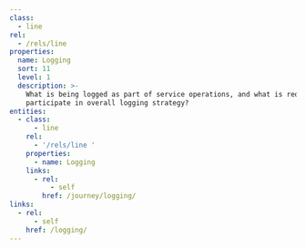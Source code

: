 ```yaml
---
class:
  - line
rel:
  - /rels/line
properties:
  name: Logging
  sort: 11
  level: 1
  description: >-
    What is being logged as part of service operations, and what is required to
    participate in overall logging strategy?
entities:
  - class:
      - line
    rel:
      - '/rels/line '
    properties:
      - name: Logging
    links:
      - rel:
          - self
        href: /journey/logging/
links:
  - rel:
      - self
    href: /logging/
---
```

